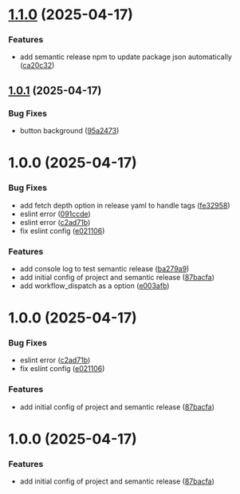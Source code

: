 # [1.1.0](https://github.com/DglsAlmeida/pizzashop/compare/v1.0.1...v1.1.0) (2025-04-17)


### Features

* add semantic release npm to update package json automatically ([ca20c32](https://github.com/DglsAlmeida/pizzashop/commit/ca20c32306338fa1d24aff9247a3a6896ee4096a))

## [1.0.1](https://github.com/DglsAlmeida/pizzashop/compare/v1.0.0...v1.0.1) (2025-04-17)


### Bug Fixes

* button background ([95a2473](https://github.com/DglsAlmeida/pizzashop/commit/95a2473262fefe40d4c34949acabdbc65088f094))

# 1.0.0 (2025-04-17)


### Bug Fixes

* add fetch depth option in release yaml to handle tags ([fe32958](https://github.com/DglsAlmeida/pizzashop/commit/fe3295841560288d7aa7d73b9547e318f29fa96b))
* eslint error ([091ccde](https://github.com/DglsAlmeida/pizzashop/commit/091ccde5e66febbf6a6bef9bab439c5ff40af045))
* eslint error ([c2ad71b](https://github.com/DglsAlmeida/pizzashop/commit/c2ad71bd3469dca14e1831a18edc3ef82f8ad515))
* fix eslint config ([e021106](https://github.com/DglsAlmeida/pizzashop/commit/e02110648f1e5d5dca600d10b5ce0956fb52bd8d))


### Features

* add console log to test semantic release ([ba279a9](https://github.com/DglsAlmeida/pizzashop/commit/ba279a9514371e8ee89ec69a69660048cb52dc42))
* add initial config of project and semantic release ([87bacfa](https://github.com/DglsAlmeida/pizzashop/commit/87bacfa422443482a7ecf8a40ce1eb2959a03700))
* add workflow_dispatch as a option ([e003afb](https://github.com/DglsAlmeida/pizzashop/commit/e003afbbe68354cbe9888a60f118418c05ba0e7a))

# 1.0.0 (2025-04-17)


### Bug Fixes

* eslint error ([c2ad71b](https://github.com/DglsAlmeida/pizzashop/commit/c2ad71bd3469dca14e1831a18edc3ef82f8ad515))
* fix eslint config ([e021106](https://github.com/DglsAlmeida/pizzashop/commit/e02110648f1e5d5dca600d10b5ce0956fb52bd8d))


### Features

* add initial config of project and semantic release ([87bacfa](https://github.com/DglsAlmeida/pizzashop/commit/87bacfa422443482a7ecf8a40ce1eb2959a03700))

# 1.0.0 (2025-04-17)


### Features

* add initial config of project and semantic release ([87bacfa](https://github.com/DglsAlmeida/pizzashop/commit/87bacfa422443482a7ecf8a40ce1eb2959a03700))
